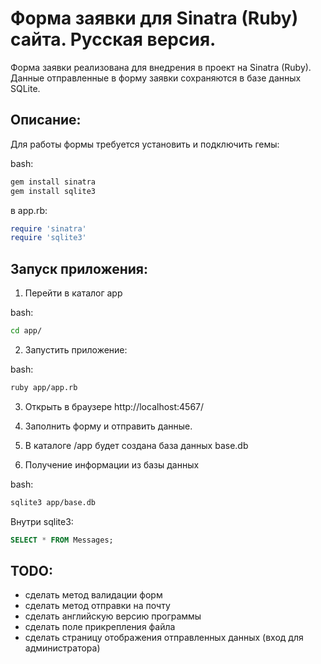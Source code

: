 # Форма заявки для Sinatra (Ruby) сайта. Русская версия.

Форма заявки реализована для внедрения в проект на Sinatra (Ruby). Данные отправленные в форму заявки сохраняются в базе данных SQLite.

## Описание:
Для работы формы требуется установить и подключить гемы:

bash:
```bash
gem install sinatra
gem install sqlite3
```
в app.rb:
```ruby
require 'sinatra'
require 'sqlite3'
```

## Запуск приложения:

1. Перейти в каталог app

bash:
```bash
cd app/
```

2. Запустить приложение:

bash:
```bash
ruby app/app.rb
```

3. Открыть в браузере http://localhost:4567/

4. Заполнить форму и отправить данные.

5. В каталоге /app будет создана база данных base.db

6. Получение информации из базы данных

bash:
```bash
sqlite3 app/base.db
```
Внутри sqlite3:
```sql
SELECT * FROM Messages;
```

## TODO:
- сделать метод валидации форм
- сделать метод отправки на почту
- сделать английскую версию программы
- сделать поле прикрепления файла
- сделать страницу отображения отправленных данных (вход для администратора)